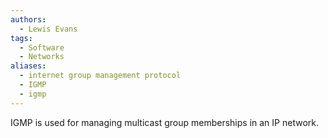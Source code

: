 ```yaml
---
authors: 
  - Lewis Evans
tags:
  - Software
  - Networks
aliases:
  - internet group management protocol
  - IGMP
  - igmp
---
```

IGMP is used for managing multicast group memberships in an IP network.